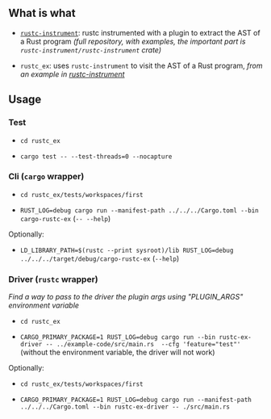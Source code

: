 ## What is what

- [`rustc-instrument`](https://github.com/FedericoBruzzone/rustc-instrument): rustc instrumented with a plugin to extract the AST of a Rust program _(full repository, with examples, the important part is `rustc-instrument/rustc-instrument` crate)_

- `rustc_ex`: uses `rustc-instrument` to visit the AST of a Rust program, _from an example in [rustc-instrument](https://github.com/FedericoBruzzone/rustc-instrument)_

## Usage

### Test

- `cd rustc_ex`

- `cargo test -- --test-threads=0 --nocapture`

### Cli (`cargo` wrapper)

- `cd rustc_ex/tests/workspaces/first`

- `RUST_LOG=debug cargo run --manifest-path ../../../Cargo.toml --bin cargo-rustc-ex` (`-- --help`)

Optionally:

- `LD_LIBRARY_PATH=$(rustc --print sysroot)/lib RUST_LOG=debug ../../../target/debug/cargo-rustc-ex` (`--help`)

### Driver (`rustc` wrapper)

*Find a way to pass to the driver the plugin args using "PLUGIN_ARGS" environment variable*

- `cd rustc_ex`

- `CARGO_PRIMARY_PACKAGE=1 RUST_LOG=debug cargo run --bin rustc-ex-driver -- ../example-code/src/main.rs  --cfg 'feature="test"'` (without the environment variable, the driver will not work)

Optionally:

- `cd rustc_ex/tests/workspaces/first`

- `CARGO_PRIMARY_PACKAGE=1 RUST_LOG=debug cargo run --manifest-path ../../../Cargo.toml --bin rustc-ex-driver -- ./src/main.rs`
